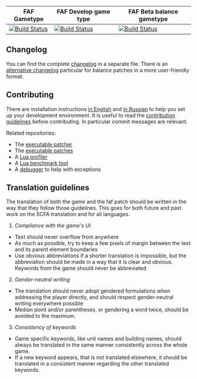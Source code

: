 
FAF Gametype | FAF Develop game type | FAF Beta balance gametype
 ------------ | ------------- | -----------
[![Build Status](https://travis-ci.org/FAForever/fa.svg?branch=deploy/faf)](https://travis-ci.org/FAForever/fa) | [![Build Status](https://travis-ci.org/FAForever/fa.svg?branch=deploy/fafdevelop)](https://travis-ci.org/FAForever/fa) | [![Build Status](https://travis-ci.org/FAForever/fa.svg?branch=deploy/fafbeta)](https://travis-ci.org/FAForever/fa)

Changelog
---------

You can find the complete [changelog](changelog.md) in a separate file. There is an [alternative changelog](http://patchnotes.faforever.com/) particular for balance patches in a more user-friendly format. 

Contributing
------------

There are installation instructions [in English](setup/readme.md) and [in Russian](setup/readme-russian.md) to help you set up your development environment. It is useful to read the [contribution guidelines](CONTRIBUTING.md) before contributing. In particular commit messages are relevant.

Related repositories:
 - The [executable patcher](https://github.com/FAForever/FA_Patcher)
 - The [executable patches](https://github.com/FAForever/FA-Binary-Patches)
 - A [Lua profiler](https://github.com/FAForever/FAFProfiler)
 - A [Lua benchmark tool](https://gitlab.com/supreme-commander-forged-alliance/other/profiler)
 - A [debugger](https://github.com/FAForever/FADeepProbe) to help with exceptions 

Translation guidelines
----------------------

The translation of both the game and the faf patch should be written in the way that they follow those guidelines. 
This goes for both future and past work on the SCFA translation and for all languages.

1) *Compliance with the game's UI*
- Text should never overflow from anywhere
- As much as possible, try to keep a few pixels of margin between the text and its parent element boundaries
- Use obvious abbreviations if a shorter translation is impossible, but the abbreviation should be made in a way that it is clear and obvious. Keywords from the game should never be abbreviated.

2) *Gender-neutral writing*
- The translation should never adopt gendered formulations when addressing the player directly, and should respect gender-neutral writing everywhere possible
- Median point and/or parentheses, or gendering a word twice, should be avoided to the maximum.

3) *Consistency of keywords*
- Game specific keywords, like unit names and building names, should always be translated in the same manner consistently across the whole game.
- If a new keyword appears, that is not translated elsewhere, it should be translated in a consistent manner regarding the other translated keywords.
